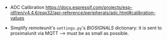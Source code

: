  - ADC Calibration https://docs.espressif.com/projects/esp-idf/en/v4.4.6/esp32/api-reference/peripherals/adc.html#calibration-values

 - Simplify remoteunit's `settings.py`'s _BIOSIGNALS_ dictionary: it is sent to proximalunit via MQTT --> must be as small as possible.
